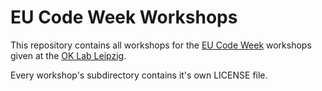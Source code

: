 EU Code Week Workshops
======================

This repository contains all workshops for the [EU Code Week](http://codeweek.eu/) workshops given at the [OK Lab Leipzig](http://codefor.de/leipzig/).

Every workshop's subdirectory contains it's own LICENSE file.
